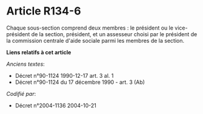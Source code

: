 # Article R134-6

Chaque sous-section comprend deux membres : le président ou le vice-président de la section, président, et un assesseur
choisi par le président de la commission centrale d'aide sociale parmi les membres de la section.

**Liens relatifs à cet article**

_Anciens textes_:

  - Décret n°90-1124 1990-12-17 art. 3 al. 1
  - Décret n°90-1124 du 17 décembre 1990 - art. 3 (Ab)

_Codifié par_:

  - Décret n°2004-1136 2004-10-21
